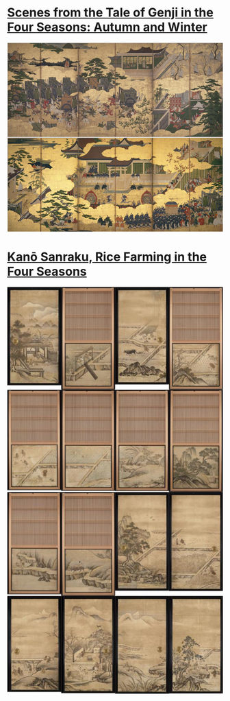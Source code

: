 # [Scenes from the Tale of Genji in the Four Seasons: Autumn and Winter](http://artsmia.github.io/griot/#/o/117153)

![](tn_genji-montage-cropped.jpg)

# [Kanō Sanraku, Rice Farming in the Four Seasons](http://artsmia.github.io/griot/#/o/22412)

![](tn_rice.jpg)
